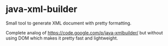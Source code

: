 java-xml-builder
================

Small tool to generate XML document with pretty formatting. 

Complete analog of https://code.google.com/p/java-xmlbuilder/ but without using DOM which makes it pretty fast and lightweight.

